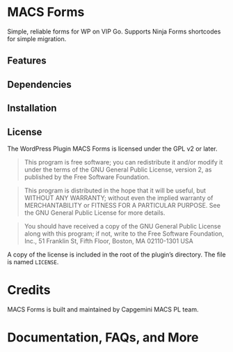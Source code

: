 # MACS Forms

Simple, reliable forms for WP on VIP Go. Supports Ninja Forms shortcodes for simple migration.

## Features

## Dependencies

## Installation

## License

The WordPress Plugin MACS Forms is licensed under the GPL v2 or later.

> This program is free software; you can redistribute it and/or modify it under the terms of the GNU General Public License, version 2, as published by the Free Software Foundation.

> This program is distributed in the hope that it will be useful, but WITHOUT ANY WARRANTY; without even the implied warranty of MERCHANTABILITY or FITNESS FOR A PARTICULAR PURPOSE. See the GNU General Public License for more details.

> You should have received a copy of the GNU General Public License along with this program; if not, write to the Free Software Foundation, Inc., 51 Franklin St, Fifth Floor, Boston, MA 02110-1301 USA

A copy of the license is included in the root of the plugin’s directory. The file is named `LICENSE`.

# Credits

MACS Forms is built and maintained by Capgemini MACS PL team.

# Documentation, FAQs, and More
